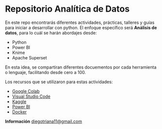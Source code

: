 # Repositorio Analítica de Datos
En este repo encontrarás diferentes actividades, prácticas, talleres y guías para iniciar a desarrollar con python. El enfoque específico será **Análisis de datos**, para lo cuál se harán abordajes desde:
* Python
* Power BI
* Knime
* Apache Superset

En esta idea, se compartiran diferentes docuementos por cada herramienta o lenguaje, facilitando desde cero a 100.

Los recursos que se utilizaron para estas actividades:
- [Google Colab](https://colab.research.google.com/)
- [Visual Studio Code](https://code.visualstudio.com/)
- [Kaggle](https://www.kaggle.com/)
- [Power BI](https://powerbi.microsoft.com/es-es/)
- [Docker](https://www.docker.com/)


**Información**
diegotriana11@gmail.com
